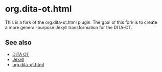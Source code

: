 # org.dita-ot.html
This is a fork of the org.dita-ot.html plugin. The goal of this fork is to create a more general-purpose Jekyll transformation for the DITA-OT.

## See also
- [DITA OT](https://www.dita-ot.org)
- [Jekyll](http://jekyllrb.com/)
- [org.dita-ot.html](https://github.com/dita-ot/org.dita-ot.html)
